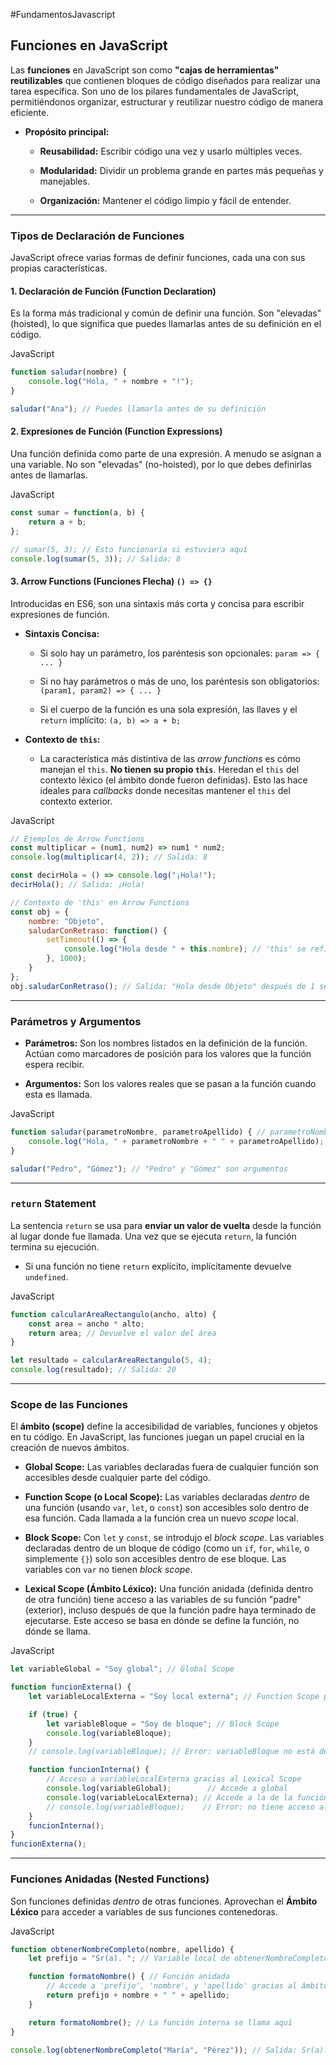 #FundamentosJavascript

## Funciones en JavaScript

Las **funciones** en JavaScript son como **"cajas de herramientas" reutilizables** que contienen bloques de código diseñados para realizar una tarea específica. Son uno de los pilares fundamentales de JavaScript, permitiéndonos organizar, estructurar y reutilizar nuestro código de manera eficiente.

- **Propósito principal:**
    
    - **Reusabilidad:** Escribir código una vez y usarlo múltiples veces.
        
    - **Modularidad:** Dividir un problema grande en partes más pequeñas y manejables.
        
    - **Organización:** Mantener el código limpio y fácil de entender.
        

---

### Tipos de Declaración de Funciones

JavaScript ofrece varias formas de definir funciones, cada una con sus propias características.

#### 1. Declaración de Función (Function Declaration)

Es la forma más tradicional y común de definir una función. Son "elevadas" (hoisted), lo que significa que puedes llamarlas antes de su definición en el código.

JavaScript

```javascript
function saludar(nombre) {
    console.log("Hola, " + nombre + "!");
}

saludar("Ana"); // Puedes llamarla antes de su definición
```

#### 2. Expresiones de Función (Function Expressions)

Una función definida como parte de una expresión. A menudo se asignan a una variable. No son "elevadas" (no-hoisted), por lo que debes definirlas antes de llamarlas.

JavaScript

```javascript
const sumar = function(a, b) {
    return a + b;
};

// sumar(5, 3); // Esto funcionaría si estuviera aquí
console.log(sumar(5, 3)); // Salida: 8
```

#### 3. Arrow Functions (Funciones Flecha) `() => {}`

Introducidas en ES6, son una sintaxis más corta y concisa para escribir expresiones de función.

- **Sintaxis Concisa:**
    
    - Si solo hay un parámetro, los paréntesis son opcionales: `param => { ... }`
        
    - Si no hay parámetros o más de uno, los paréntesis son obligatorios: `(param1, param2) => { ... }`
        
    - Si el cuerpo de la función es una sola expresión, las llaves y el `return` implícito: `(a, b) => a + b;`
        
- **Contexto de `this`:**
    
    - La característica más distintiva de las _arrow functions_ es cómo manejan el `this`. **No tienen su propio `this`**. Heredan el `this` del contexto léxico (el ámbito donde fueron definidas). Esto las hace ideales para _callbacks_ donde necesitas mantener el `this` del contexto exterior.
        

JavaScript

```javascript
// Ejemplos de Arrow Functions
const multiplicar = (num1, num2) => num1 * num2;
console.log(multiplicar(4, 2)); // Salida: 8

const decirHola = () => console.log("¡Hola!");
decirHola(); // Salida: ¡Hola!

// Contexto de 'this' en Arrow Functions
const obj = {
    nombre: "Objeto",
    saludarConRetraso: function() {
        setTimeout(() => {
            console.log("Hola desde " + this.nombre); // 'this' se refiere a 'obj'
        }, 1000);
    }
};
obj.saludarConRetraso(); // Salida: "Hola desde Objeto" después de 1 segundo
```

---

### Parámetros y Argumentos

- **Parámetros:** Son los nombres listados en la definición de la función. Actúan como marcadores de posición para los valores que la función espera recibir.
    
- **Argumentos:** Son los valores reales que se pasan a la función cuando esta es llamada.
    

JavaScript

```javascript
function saludar(parametroNombre, parametroApellido) { // parametroNombre, parametroApellido son parámetros
    console.log("Hola, " + parametroNombre + " " + parametroApellido);
}

saludar("Pedro", "Gómez"); // "Pedro" y "Gómez" son argumentos
```

---

### `return` Statement

La sentencia `return` se usa para **enviar un valor de vuelta** desde la función al lugar donde fue llamada. Una vez que se ejecuta `return`, la función termina su ejecución.

- Si una función no tiene `return` explícito, implícitamente devuelve `undefined`.
    

JavaScript

```javascript
function calcularAreaRectangulo(ancho, alto) {
    const area = ancho * alto;
    return area; // Devuelve el valor del área
}

let resultado = calcularAreaRectangulo(5, 4);
console.log(resultado); // Salida: 20
```

---

### Scope de las Funciones

El **ámbito (scope)** define la accesibilidad de variables, funciones y objetos en tu código. En JavaScript, las funciones juegan un papel crucial en la creación de nuevos ámbitos.

- **Global Scope:** Las variables declaradas fuera de cualquier función son accesibles desde cualquier parte del código.
    
- **Function Scope (o Local Scope):** Las variables declaradas _dentro_ de una función (usando `var`, `let`, o `const`) son accesibles solo dentro de esa función. Cada llamada a la función crea un nuevo _scope_ local.
    
- **Block Scope:** Con `let` y `const`, se introdujo el _block scope_. Las variables declaradas dentro de un bloque de código (como un `if`, `for`, `while`, o simplemente `{}`) solo son accesibles dentro de ese bloque. Las variables con `var` no tienen _block scope_.
    
- **Lexical Scope (Ámbito Léxico):** Una función anidada (definida dentro de otra función) tiene acceso a las variables de su función "padre" (exterior), incluso después de que la función padre haya terminado de ejecutarse. Este acceso se basa en dónde se define la función, no dónde se llama.
    

JavaScript

```javascript
let variableGlobal = "Soy global"; // Global Scope

function funcionExterna() {
    let variableLocalExterna = "Soy local externa"; // Function Scope para funcionExterna

    if (true) {
        let variableBloque = "Soy de bloque"; // Block Scope
        console.log(variableBloque);
    }
    // console.log(variableBloque); // Error: variableBloque no está definida aquí

    function funcionInterna() {
        // Acceso a variableLocalExterna gracias al Lexical Scope
        console.log(variableGlobal);        // Accede a global
        console.log(variableLocalExterna); // Accede a la de la función externa
        // console.log(variableBloque);    // Error: no tiene acceso al scope de bloque if
    }
    funcionInterna();
}
funcionExterna();
```

---

### Funciones Anidadas (Nested Functions)

Son funciones definidas _dentro_ de otras funciones. Aprovechan el **Ámbito Léxico** para acceder a variables de sus funciones contenedoras.

JavaScript

```javascript
function obtenerNombreCompleto(nombre, apellido) {
    let prefijo = "Sr(a). "; // Variable local de obtenerNombreCompleto

    function formatoNombre() { // Función anidada
        // Accede a 'prefijo', 'nombre', y 'apellido' gracias al ámbito léxico
        return prefijo + nombre + " " + apellido;
    }

    return formatoNombre(); // La función interna se llama aquí
}

console.log(obtenerNombreCompleto("María", "Pérez")); // Salida: Sr(a). María Pérez
```